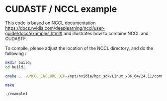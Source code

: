 # CUDASTF / NCCL example

This code is based on NCCL documentation https://docs.nvidia.com/deeplearning/nccl/user-guide/docs/examples.html# and illustrates how to combine NCCL and CUDASTF.

To compile, please adjust the location of the NCCL directory, and do the following :

```bash
mkdir build;
cd build;

cmake .. -DNCCL_INCLUDE_DIR=/opt/nvidia/hpc_sdk/Linux_x86_64/24.11/comm_libs/12.6/nccl/include/ -DNCCL_LIBRARY=/opt/nvidia/hpc_sdk/Linux_x86_64/24.11/REDIST/comm_libs/12.6/nccl/lib/libnccl.so

make

./example1
```

